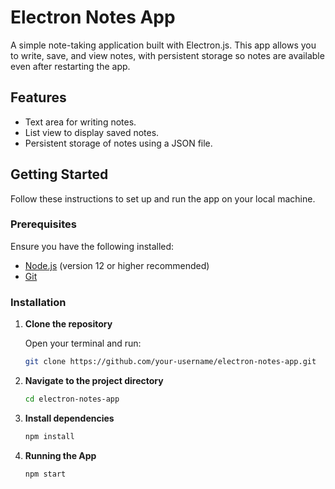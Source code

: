 # Electron Notes App

A simple note-taking application built with Electron.js. This app allows you to write, save, and view notes, with persistent storage so notes are available even after restarting the app.

## Features
- Text area for writing notes.
- List view to display saved notes.
- Persistent storage of notes using a JSON file.

## Getting Started

Follow these instructions to set up and run the app on your local machine.

### Prerequisites

Ensure you have the following installed:
- [Node.js](https://nodejs.org/) (version 12 or higher recommended)
- [Git](https://git-scm.com/)

### Installation

1. **Clone the repository**

   Open your terminal and run:
   ```bash
   git clone https://github.com/your-username/electron-notes-app.git

2. **Navigate to the project directory**

   ```bash
   cd electron-notes-app

3. **Install dependencies**

   ```bash
   npm install

4. **Running the App**

   ```bash
   npm start
